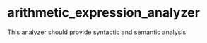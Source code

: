 arithmetic_expression_analyzer
==============================

This analyzer should provide syntactic and semantic analysis
